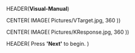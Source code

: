 HEADER(__Visual-Manual__)

CENTER( IMAGE( Pictures/VTarget.jpg, 360 ))

CENTER( IMAGE( Pictures/KResponse.jpg, 360 ))
 
HEADER( Press __'Next'__ to begin. )	
